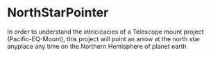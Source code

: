 # NorthStarPointer
In order to understand the intricicacies of a Telescope mount project (Pacific-EQ-Mount), this project will point an arrow at the north star anyplace any time on the Northern Hemisphere of planet earth
